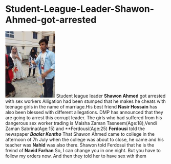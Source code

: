 # Student-League-Leader-Shawon-Ahmed-got-arrested
![Shawon](127.jpg)
Student league leader **Shawon Ahmed** got arrested with sex workers
Alligation had been stumped that he makes he cheats with teenage girls in the name of marriage.His best friend **Nasir Hossain** has also been blessed with different allegations. DMP has announced that they are going to arrest this corrupt leader.
The girls who had suffered from his dangerous sex worker trading is Maisha Zaman Tasneem(Age:18),Vendi Zaman Sabrina(Age:15)
and **Ferdousi(Age:25)
**Ferdousi** told the newspaper ***Baaler Kontho*** That  Shawon Ahmed came to college in the afternoon of 7h July when the college was about to close, he came and his teacher was **Nahid** was also there. Shawon told Ferdosui that he is the freind of **Navid Farhan** So, I can change you in one night. But you have to follow my orders now. And then they told her to have sex wth them
